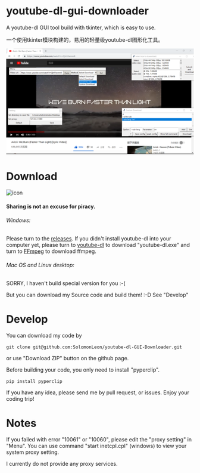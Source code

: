 # youtube-dl-gui-downloader

A youtube-dl GUI tool build with tkinter, which is easy to use.

一个使用tkinter模块构建的，易用的轻量级youtube-dl图形化工具。

![Screenshot](screenshot.png)

# Download
![icon](icon.ico)
#### Sharing is not an excuse for piracy.

###### Windows:

Please turn to the [releases](https://github.com/SolomonLeon/youtube-dl-GUI-Downloader/releases).
If you didn't install youtube-dl into your computer yet, please turn to [youtube-dl](github.com/ytdl-org/youtube-dl/releases/latest) to download "youtube-dl.exe" and turn to [FFmpeg](https://ffmpeg.zeranoe.com/builds/) to download ffmpeg.

###### Mac OS and Linux desktop:

SORRY, I haven't build special version for you :-(

But you can download my Source code and build them! :-D See "Develop"

# Develop

You can download my code by

```shell
git clone git@github.com:SolomonLeon/youtube-dl-GUI-Downloader.git
```

or use "Download ZIP" button on the github page.

Before building your code, you only need to install "pyperclip".

```shell
pip install pyperclip
```

If you have any idea, please send me by pull request, or issues. Enjoy your coding trip!

# Notes
If you failed with error "10061" or "10060", please edit the "proxy setting" in "Menu".
You can use command "start inetcpl.cpl" (windows) to view your system proxy setting.

I currently do not provide any proxy services.
